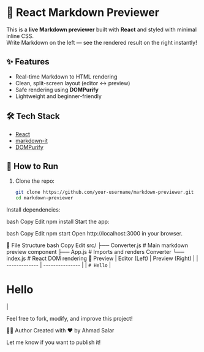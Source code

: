 # 📝 React Markdown Previewer

This is a **live Markdown previewer** built with **React** and styled with minimal inline CSS.  
Write Markdown on the left — see the rendered result on the right instantly!

## ✨ Features

- Real-time Markdown to HTML rendering
- Clean, split-screen layout (editor ↔ preview)
- Safe rendering using **DOMPurify**
- Lightweight and beginner-friendly

## 🛠️ Tech Stack

- [React](https://reactjs.org/)
- [markdown-it](https://github.com/markdown-it/markdown-it)
- [DOMPurify](https://github.com/cure53/DOMPurify)

## 🚀 How to Run

1. Clone the repo:
   ```bash
   git clone https://github.com/your-username/markdown-previewer.git
   cd markdown-previewer
Install dependencies:

bash
Copy
Edit
npm install
Start the app:

bash
Copy
Edit
npm start
Open http://localhost:3000 in your browser.

📂 File Structure
bash
Copy
Edit
src/
├── Converter.js    # Main markdown preview component
├── App.js          # Imports and renders Converter
└── index.js        # React DOM rendering
📸 Preview
| Editor (Left) | Preview (Right) |
| ------------- | --------------- |
| `# Hello`     | <h1>Hello</h1>  |


Feel free to fork, modify, and improve this project!

🧑‍💻 Author
Created with ❤️ by Ahmad Salar


Let me know if you want to publish it!